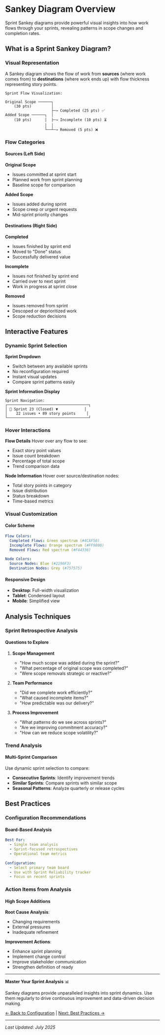 # Sankey Diagram Overview

Sprint Sankey diagrams provide powerful visual insights into how work flows through your sprints, revealing patterns in scope changes and completion rates.

## What is a Sprint Sankey Diagram?

### Visual Representation
A Sankey diagram shows the flow of work from **sources** (where work comes from) to **destinations** (where work ends up) with flow thickness representing story points.

```
Sprint Flow Visualization:

Original Scope ──────┐
    (30 pts)         │
                     ├─→ Completed (25 pts) ✅
Added Scope ──────┐  │
    (10 pts)      │  ├─→ Incomplete (10 pts) ⏳
                  │  │
                  └──┴─→ Removed (5 pts) ❌
```

### Flow Categories

#### Sources (Left Side)
**Original Scope**
- Issues committed at sprint start
- Planned work from sprint planning
- Baseline scope for comparison

**Added Scope**
- Issues added during sprint
- Scope creep or urgent requests
- Mid-sprint priority changes

#### Destinations (Right Side)
**Completed**
- Issues finished by sprint end
- Moved to "Done" status
- Successfully delivered value

**Incomplete**
- Issues not finished by sprint end
- Carried over to next sprint
- Work in progress at sprint close

**Removed**
- Issues removed from sprint
- Descoped or deprioritized work
- Scope reduction decisions

## Interactive Features

### Dynamic Sprint Selection

**Sprint Dropdown**
- Switch between any available sprints
- No reconfiguration required
- Instant visual updates
- Compare sprint patterns easily

**Sprint Information Display**
```
Sprint Navigation:
┌─────────────────────────────────────┐
│ 🎯 Sprint 23 (Closed) ▼            │
│    22 issues • 89 story points     │
└─────────────────────────────────────┘
```

### Hover Interactions

**Flow Details**
Hover over any flow to see:
- Exact story point values
- Issue count breakdown
- Percentage of total scope
- Trend comparison data

**Node Information**
Hover over source/destination nodes:
- Total story points in category
- Issue distribution
- Status breakdown
- Time-based metrics

### Visual Customization

#### Color Scheme
```yaml
Flow Colors:
  Completed Flows: Green spectrum (#4CAF50)
  Incomplete Flows: Orange spectrum (#FF9800)
  Removed Flows: Red spectrum (#F44336)
  
Node Colors:
  Source Nodes: Blue (#2196F3)
  Destination Nodes: Grey (#757575)
```

#### Responsive Design
- **Desktop**: Full-width visualization
- **Tablet**: Condensed layout
- **Mobile**: Simplified view

## Analysis Techniques

### Sprint Retrospective Analysis

#### Questions to Explore
1. **Scope Management**
   - "How much scope was added during the sprint?"
   - "What percentage of original scope was completed?"
   - "Were scope removals strategic or reactive?"

2. **Team Performance**
   - "Did we complete work efficiently?"
   - "What caused incomplete items?"
   - "How predictable was our delivery?"

3. **Process Improvement**
   - "What patterns do we see across sprints?"
   - "Are we improving commitment accuracy?"
   - "How can we reduce scope volatility?"

### Trend Analysis

#### Multi-Sprint Comparison
Use dynamic sprint selection to compare:
- **Consecutive Sprints**: Identify improvement trends
- **Similar Sprints**: Compare sprints with similar scope
- **Seasonal Patterns**: Analyze quarterly or release cycles

## Best Practices

### Configuration Recommendations

#### Board-Based Analysis
```yaml
Best For:
  - Single team analysis
  - Sprint-focused retrospectives
  - Operational team metrics
  
Configuration:
  - Select primary team board
  - Use with Sprint Reliability tracker
  - Focus on recent sprints
```

### Action Items from Analysis

#### High Scope Additions
**Root Cause Analysis**:
- Changing requirements
- External pressures
- Inadequate refinement

**Improvement Actions**:
- Enhance sprint planning
- Implement change control
- Improve stakeholder communication
- Strengthen definition of ready
---

**Master Your Sprint Analysis** 📊

Sankey diagrams provide unparalleled insights into sprint dynamics. Use them regularly to drive continuous improvement and data-driven decision making.

[← Back to Configuration](Configuration-Guide.md) | [Next: Best Practices →](Best-Practices.md)

---
*Last Updated: July 2025*
